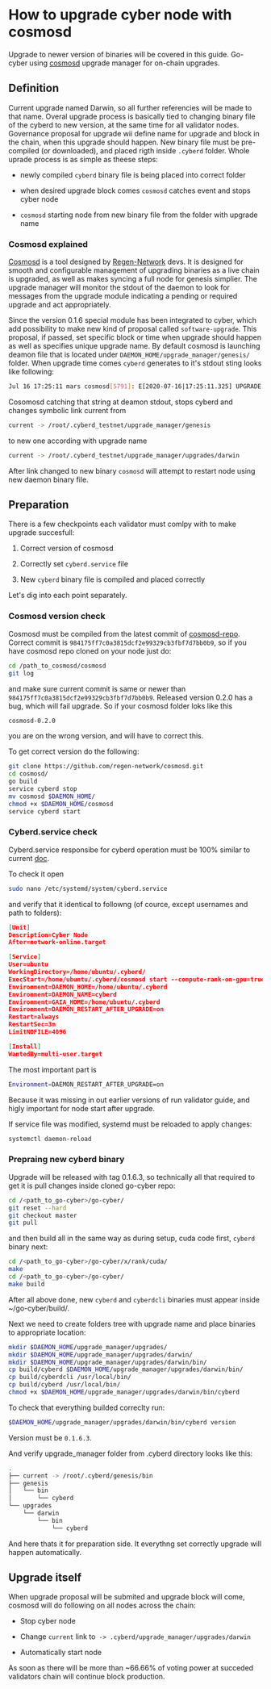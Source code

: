 # How to upgrade cyber node with cosmosd

Upgrade to newer version of binaries will be covered in this guide. Go-cyber using [cosmosd](https://github.com/regen-network/cosmosd) upgrade manager for on-chain upgrades.

## Definition

Current upgrade named Darwin, so all further referencies will be made to that name. Overal upgrade process is basically tied to changing binary file of the cyberd to new version, at the same time for all validator nodes. Governance proposal for upgrade wii define name for upgrade and block in the chain, when this upgrade should happen. New binary file must be pre-compiled (or downloaded), and placed rigth inside `.cyberd` folder. Whole uprade process is as simple as theese steps:

- newly compiled `cyberd` binary file is being placed into correct folder

- when desired upgrade block comes `cosmosd` catches event and stops cyber node

- `cosmosd` starting node from new binary file from the folder with upgrade name

### Cosmosd explained

[Cosmosd](https://github.com/regen-network/cosmosd) is a tool designed by [Regen-Network](https://github.com/regen-network) devs. It is designed for smooth and configurable management of upgrading binaries as a live chain is upgraded, as well as makes syncing a full node for genesis simplier. The upgrade manager will monitor the stdout of the daemon to look for messages from the upgrade module indicating a pending or required upgrade and act appropriately.

Since the version 0.1.6 special module has been integrated to cyber, which add possibility to make new kind of proposal called `software-upgrade`. This proposal, if passed, set specific block or time when upgrade should happen as well as specifies unique upgrade name. By default cosmosd is launching deamon file that is located under `DAEMON_HOME/upgrade_manager/genesis/` folder. When upgrade time comes `cyberd` generates to it's stdout sting looks like following:

```bash
Jul 16 17:25:11 mars cosmosd[5791]: E[2020-07-16|17:25:11.325] UPGRADE "darwin" NEEDED at height: 2000:     module=main
```

Cosomosd catching that string at deamon stdout, stops cyberd and changes symbolic link current from

```bash
current -> /root/.cyberd_testnet/upgrade_manager/genesis
```

to new one according with upgrade name

```bash
current -> /root/.cyberd_testnet/upgrade_manager/upgrades/darwin
```

After link changed to new binary `cosmosd` will attempt to restart node using new daemon binary file.

## Preparation

There is a few checkpoints each validator must comlpy with to make upgrade succesfull:

1. Correct version of cosmosd

2. Correctly set `cyberd.service` file

3. New `cyberd` binary file is compiled and placed correctly

Let's dig into each point separately.

### Cosmosd version check

Cosmosd must be compiled from the latest commit of [cosmosd-repo](https://github.com/regen-network/cosmosd). Correct commit is `984175ff7c0a3815dcf2e99329cb3fbf7d7bb0b9`, so if you have cosmosd repo cloned on your node just do:

```bash
cd /path_to_cosmosd/cosmosd
git log
```

and make sure current commit is same or newer than `984175ff7c0a3815dcf2e99329cb3fbf7d7bb0b9`. Released version 0.2.0 has a bug, which will fail upgrade. So if your cosmosd folder loks like this

```bash
cosmosd-0.2.0
```

you are on the wrong version, and will have to correct this.

To get correct version do the following:

```bash
git clone https://github.com/regen-network/cosmosd.git
cd cosmosd/
go build
service cyberd stop
mv cosmosd $DAEMON_HOME/
chmod +x $DAEMON_HOME/cosmosd
service cyberd start
```

### Cyberd.service check

Cyberd.service responsibe for cyberd operation must be 100% similar to current [doc](https://github.com/cybercongress/go-cyber/blob/master/docs/run_validator.md).

To check it open

```bash
sudo nano /etc/systemd/system/cyberd.service
```

and verify that it identical to followng (of cource, except usernames and path to folders):

```json
[Unit]
Description=Cyber Node
After=network-online.target

[Service]
User=ubuntu
WorkingDirectory=/home/ubuntu/.cyberd/
ExecStart=/home/ubuntu/.cyberd/cosmosd start --compute-rank-on-gpu=true
Environment=DAEMON_HOME=/home/ubuntu/.cyberd
Environment=DAEMON_NAME=cyberd
Environment=GAIA_HOME=/home/ubuntu/.cyberd
Environment=DAEMON_RESTART_AFTER_UPGRADE=on
Restart=always
RestartSec=3m
LimitNOFILE=4096

[Install]
WantedBy=multi-user.target
```

The most important part is

```bash
Environment=DAEMON_RESTART_AFTER_UPGRADE=on
```

Because it was missing in out earlier versions of run validator guide, and higly important for node start after upgrade.

If service file was modified, systemd must be reloaded to apply changes:

```bash
systemctl daemon-reload
```

### Prepraing new cyberd binary

Upgrade will be released with tag 0.1.6.3, so technically all that required to get it is pull changes inside cloned go-cyber repo:

```bash
cd /<path_to_go-cyber>/go-cyber/
git reset --hard 
git checkout master
git pull
```

and then build all in the same way as during setup, cuda code first, `cyberd` binary next:

```bash
cd /<path_to_go-cyber>/go-cyber/x/rank/cuda/
make
cd /<path_to_go-cyber>/go-cyber/
make build
```

After all above done, new `cyberd` and `cyberdcli` binaries must appear inside ~/go-cyber/build/.

Next we need to create folders tree with upgrade name and place binaries to appropriate location:

```bash
mkdir $DAEMON_HOME/upgrade_manager/upgrades/
mkdir $DAEMON_HOME/upgrade_manager/upgrades/darwin/
mkdir $DAEMON_HOME/upgrade_manager/upgrades/darwin/bin/
cp build/cyberd $DAEMON_HOME/upgrade_manager/upgrades/darwin/bin/
cp build/cyberdcli /usr/local/bin/
cp build/cyberd /usr/local/bin/
chmod +x $DAEMON_HOME/upgrade_manager/upgrades/darwin/bin/cyberd
```

To check that everything builded correclty run:

```bash
$DAEMON_HOME/upgrade_manager/upgrades/darwin/bin/cyberd version
```

Version must be `0.1.6.3`.

And verify upgrade_manager folder from .cyberd directory looks like this:

```bash
.
├── current -> /root/.cyberd/genesis/bin
├── genesis
│   └── bin
│       └── cyberd
└── upgrades
    └── darwin
        └── bin
            └── cyberd
```

And here thats it for preparation side. It everythng set correctly upgrade will happen automatically.

## Upgrade itself

When upgrade proposal will be submited and upgrade block will come, cosmosd will do following on all nodes across the chain:

- Stop cyber node

- Change `current` link to` -> .cyberd/upgrade_manager/upgrades/darwin`

- Automatically start node

As soon as there will be more than ~66.66% of voting power at succeded validators chain will continue block production.
